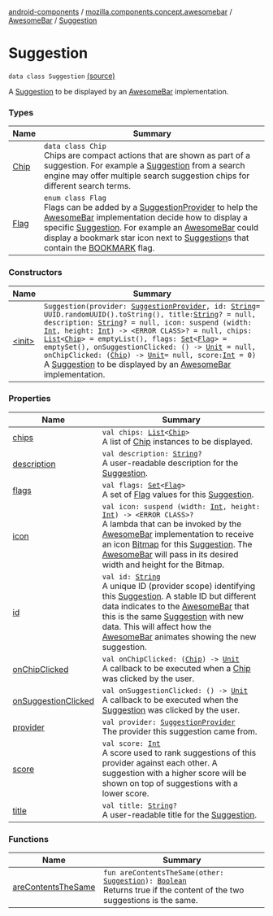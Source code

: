 [android-components](../../../index.md) / [mozilla.components.concept.awesomebar](../../index.md) / [AwesomeBar](../index.md) / [Suggestion](./index.md)

# Suggestion

`data class Suggestion` [(source)](https://github.com/mozilla-mobile/android-components/blob/master/components/concept/awesomebar/src/main/java/mozilla/components/concept/awesomebar/AwesomeBar.kt#L82)

A [Suggestion](./index.md) to be displayed by an [AwesomeBar](../index.md) implementation.

### Types

| Name | Summary |
|---|---|
| [Chip](-chip/index.md) | `data class Chip`<br>Chips are compact actions that are shown as part of a suggestion. For example a [Suggestion](./index.md) from a search engine may offer multiple search suggestion chips for different search terms. |
| [Flag](-flag/index.md) | `enum class Flag`<br>Flags can be added by a [SuggestionProvider](../-suggestion-provider/index.md) to help the [AwesomeBar](../index.md) implementation decide how to display a specific [Suggestion](./index.md). For example an [AwesomeBar](../index.md) could display a bookmark star icon next to [Suggestion](./index.md)s that contain the [BOOKMARK](-flag/-b-o-o-k-m-a-r-k.md) flag. |

### Constructors

| Name | Summary |
|---|---|
| [&lt;init&gt;](-init-.md) | `Suggestion(provider: `[`SuggestionProvider`](../-suggestion-provider/index.md)`, id: `[`String`](https://kotlinlang.org/api/latest/jvm/stdlib/kotlin/-string/index.html)` = UUID.randomUUID().toString(), title: `[`String`](https://kotlinlang.org/api/latest/jvm/stdlib/kotlin/-string/index.html)`? = null, description: `[`String`](https://kotlinlang.org/api/latest/jvm/stdlib/kotlin/-string/index.html)`? = null, icon: suspend (width: `[`Int`](https://kotlinlang.org/api/latest/jvm/stdlib/kotlin/-int/index.html)`, height: `[`Int`](https://kotlinlang.org/api/latest/jvm/stdlib/kotlin/-int/index.html)`) -> <ERROR CLASS>? = null, chips: `[`List`](https://kotlinlang.org/api/latest/jvm/stdlib/kotlin.collections/-list/index.html)`<`[`Chip`](-chip/index.md)`> = emptyList(), flags: `[`Set`](https://kotlinlang.org/api/latest/jvm/stdlib/kotlin.collections/-set/index.html)`<`[`Flag`](-flag/index.md)`> = emptySet(), onSuggestionClicked: () -> `[`Unit`](https://kotlinlang.org/api/latest/jvm/stdlib/kotlin/-unit/index.html)` = null, onChipClicked: (`[`Chip`](-chip/index.md)`) -> `[`Unit`](https://kotlinlang.org/api/latest/jvm/stdlib/kotlin/-unit/index.html)` = null, score: `[`Int`](https://kotlinlang.org/api/latest/jvm/stdlib/kotlin/-int/index.html)` = 0)`<br>A [Suggestion](./index.md) to be displayed by an [AwesomeBar](../index.md) implementation. |

### Properties

| Name | Summary |
|---|---|
| [chips](chips.md) | `val chips: `[`List`](https://kotlinlang.org/api/latest/jvm/stdlib/kotlin.collections/-list/index.html)`<`[`Chip`](-chip/index.md)`>`<br>A list of [Chip](-chip/index.md) instances to be displayed. |
| [description](description.md) | `val description: `[`String`](https://kotlinlang.org/api/latest/jvm/stdlib/kotlin/-string/index.html)`?`<br>A user-readable description for the [Suggestion](./index.md). |
| [flags](flags.md) | `val flags: `[`Set`](https://kotlinlang.org/api/latest/jvm/stdlib/kotlin.collections/-set/index.html)`<`[`Flag`](-flag/index.md)`>`<br>A set of [Flag](-flag/index.md) values for this [Suggestion](./index.md). |
| [icon](icon.md) | `val icon: suspend (width: `[`Int`](https://kotlinlang.org/api/latest/jvm/stdlib/kotlin/-int/index.html)`, height: `[`Int`](https://kotlinlang.org/api/latest/jvm/stdlib/kotlin/-int/index.html)`) -> <ERROR CLASS>?`<br>A lambda that can be invoked by the [AwesomeBar](../index.md) implementation to receive an icon [Bitmap](#) for this [Suggestion](./index.md). The [AwesomeBar](../index.md) will pass in its desired width and height for the Bitmap. |
| [id](id.md) | `val id: `[`String`](https://kotlinlang.org/api/latest/jvm/stdlib/kotlin/-string/index.html)<br>A unique ID (provider scope) identifying this [Suggestion](./index.md). A stable ID but different data indicates to the [AwesomeBar](../index.md) that this is the same [Suggestion](./index.md) with new data. This will affect how the [AwesomeBar](../index.md) animates showing the new suggestion. |
| [onChipClicked](on-chip-clicked.md) | `val onChipClicked: (`[`Chip`](-chip/index.md)`) -> `[`Unit`](https://kotlinlang.org/api/latest/jvm/stdlib/kotlin/-unit/index.html)<br>A callback to be executed when a [Chip](-chip/index.md) was clicked by the user. |
| [onSuggestionClicked](on-suggestion-clicked.md) | `val onSuggestionClicked: () -> `[`Unit`](https://kotlinlang.org/api/latest/jvm/stdlib/kotlin/-unit/index.html)<br>A callback to be executed when the [Suggestion](./index.md) was clicked by the user. |
| [provider](provider.md) | `val provider: `[`SuggestionProvider`](../-suggestion-provider/index.md)<br>The provider this suggestion came from. |
| [score](score.md) | `val score: `[`Int`](https://kotlinlang.org/api/latest/jvm/stdlib/kotlin/-int/index.html)<br>A score used to rank suggestions of this provider against each other. A suggestion with a higher score will be shown on top of suggestions with a lower score. |
| [title](title.md) | `val title: `[`String`](https://kotlinlang.org/api/latest/jvm/stdlib/kotlin/-string/index.html)`?`<br>A user-readable title for the [Suggestion](./index.md). |

### Functions

| Name | Summary |
|---|---|
| [areContentsTheSame](are-contents-the-same.md) | `fun areContentsTheSame(other: `[`Suggestion`](./index.md)`): `[`Boolean`](https://kotlinlang.org/api/latest/jvm/stdlib/kotlin/-boolean/index.html)<br>Returns true if the content of the two suggestions is the same. |
